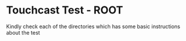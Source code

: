 <h1>Touchcast Test - ROOT</h1>
<p>
    Kindly check each of the directories which has some basic instructions about the test
</p>